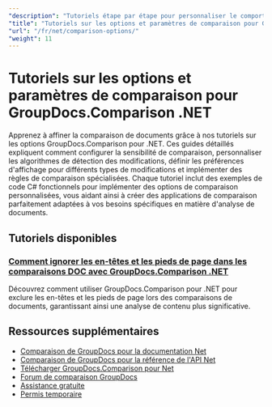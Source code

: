 ```yaml
---
"description": "Tutoriels étape par étape pour personnaliser le comportement de comparaison, la sensibilité et les options d'affichage avec GroupDocs.Comparison pour .NET."
"title": "Tutoriels sur les options et paramètres de comparaison pour GroupDocs.Comparison .NET"
"url": "/fr/net/comparison-options/"
"weight": 11
---
```


# Tutoriels sur les options et paramètres de comparaison pour GroupDocs.Comparison .NET

Apprenez à affiner la comparaison de documents grâce à nos tutoriels sur les options GroupDocs.Comparison pour .NET. Ces guides détaillés expliquent comment configurer la sensibilité de comparaison, personnaliser les algorithmes de détection des modifications, définir les préférences d'affichage pour différents types de modifications et implémenter des règles de comparaison spécialisées. Chaque tutoriel inclut des exemples de code C# fonctionnels pour implémenter des options de comparaison personnalisées, vous aidant ainsi à créer des applications de comparaison parfaitement adaptées à vos besoins spécifiques en matière d'analyse de documents.

## Tutoriels disponibles

### [Comment ignorer les en-têtes et les pieds de page dans les comparaisons DOC avec GroupDocs.Comparison .NET](./groupdocs-comparison-net-ignore-headers-footers/)
Découvrez comment utiliser GroupDocs.Comparison pour .NET pour exclure les en-têtes et les pieds de page lors des comparaisons de documents, garantissant ainsi une analyse de contenu plus significative.

## Ressources supplémentaires

- [Comparaison de GroupDocs pour la documentation Net](https://docs.groupdocs.com/comparison/net/)
- [Comparaison de GroupDocs pour la référence de l'API Net](https://reference.groupdocs.com/comparison/net/)
- [Télécharger GroupDocs.Comparison pour Net](https://releases.groupdocs.com/comparison/net/)
- [Forum de comparaison GroupDocs](https://forum.groupdocs.com/c/comparison)
- [Assistance gratuite](https://forum.groupdocs.com/)
- [Permis temporaire](https://purchase.groupdocs.com/temporary-license/)